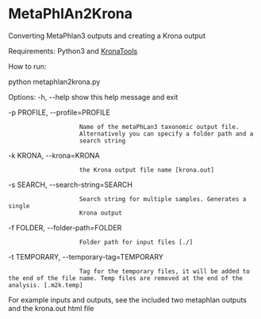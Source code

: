 # MetaPhlAn2Krona
Converting MetaPhlan3 outputs and creating a Krona output

Requirements: Python3 and [KronaTools](https://github.com/marbl/Krona/wiki/KronaTools)


How to run:

python metaphlan2krona.py

Options:
  -h, --help            show this help message and exit
  
  -p PROFILE, --profile=PROFILE
  
                        Name of the metaPhLan3 taxonomic output file.
                        Alternatively you can specify a folder path and a
                        search string
                        
  -k KRONA, --krona=KRONA
  
                        the Krona output file name [krona.out]
                        
  -s SEARCH, --search-string=SEARCH
  
                        Search string for multiple samples. Generates a single
                        Krona output
                        
  -f FOLDER, --folder-path=FOLDER
  
                        Folder path for input files [./]
                        
  -t TEMPORARY, --temporary-tag=TEMPORARY
  
                        Tag for the temporary files, it will be added to the end of the file name. Temp files are removed at the end of the analysis. [.m2k.temp]
                        

For example inputs and outputs, see the included two metaphlan outputs and the krona.out html file
